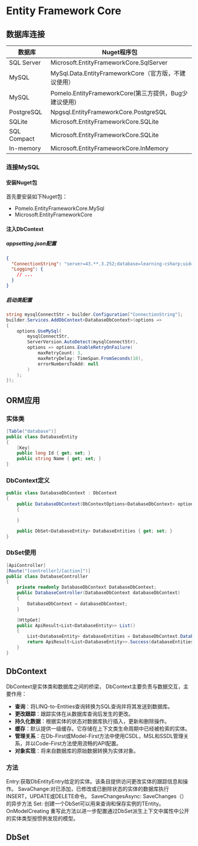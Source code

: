 # Entity Framework Core

## 数据库连接

| **数据库**  | **Nuget程序包**                                       |
| ----------- | ----------------------------------------------------- |
| SQL Server  | Microsoft.EntityFrameworkCore.SqlServer               |
| MySQL       | MySql.Data.EntityFrameworkCore（官方版，不建议使用）  |
| MySQL       | Pomelo.EntityFrameworkCore(第三方提供，Bug少建议使用) |
| PostgreSQL  | Npgsql.EntityFrameworkCore.PostgreSQL                 |
| SQLite      | Microsoft.EntityFrameworkCore.SQLite                  |
| SQL Compact | Microsoft.EntityFrameworkCore.SQLite                  |
| In-memory   | Microsoft.EntityFrameworkCore.InMemory                |



### 连接MySQL

#### 安装Nuget包

首先要安装如下Nuget包：

- Pomelo.EntityFrameworkCore.MySql
- Microsoft.EntityFrameworkCore



#### 注入DbContext

##### appsetting.json配置

```json
{
  "ConnectionString": "server=43.**.3.252;database=learning-csharp;uid=***;password=***;port=3306;",
  "Logging": {
    // ...
  }
}
```



##### 启动类配置

```c#
string mysqlConnectStr = builder.Configuration["ConnectionString"];
builder.Services.AddDbContext<DatabaseDbContext>(options =>
{
    options.UseMySql(
        mysqlConnectStr,
        ServerVersion.AutoDetect(mysqlConnectStr),
        options => options.EnableRetryOnFailure(
            maxRetryCount: 3,
            maxRetryDelay: TimeSpan.FromSeconds(10),
            errorNumbersToAdd: null
        )
    );
});
```





## ORM应用

### 实体类

```c#
[Table("database")]
public class DatabaseEntity
{
    [Key]
    public long Id { get; set; }
    public string Name { get; set; }
}
```



### DbContext定义

```c#
public class DatabaseDbContext : DbContext
{
    public DatabaseDbContext(DbContextOptions<DatabaseDbContext> options) : base(options)
    {

    }

    public DbSet<DatabaseEntity> DatabaseEntities { get; set; }
}
```



### DbSet使用

```c#
[ApiController]
[Route("[controller]/[action]")]
public class DatabaseController
{
    private readonly DatabaseDbContext DatabaseDbContext;
    public DatabaseController(DatabaseDbContext databaseDbContext)
    {
        DatabaseDbContext = databaseDbContext;
    }

    [HttpGet]
    public ApiResult<List<DatabaseEntity>> List()
    {
        List<DatabaseEntity> databaseEntities = DatabaseDbContext.DatabaseEntities.ToList();
        return ApiResult<List<DatabaseEntity>>.Success(databaseEntities);
    }
}
```



## DbContext

DbContext是实体类和数据库之间的桥梁， DbContext主要负责与数据交互，主要作用：

- **查询**：将LINQ-to-Entities查询转换为SQL查询并将其发送到数据库。
- **更改跟踪**：跟踪实体在从数据库查询后发生的更改。
- **持久化数据**：根据实体的状态对数据库执行插入，更新和删除操作。
- **缓存**：默认提供一级缓存。它存储在上下文类生命周期中已经被检索的实体。
- **管理关系**：在Db-First或Model-First方法中使用CSDL，MSL和SSDL管理关系，并以Code-First方法使用流畅的API配置。
- **对象实现**：将来自数据库的原始数据转换为实体对象。



### 方法

Entry:获取DbEntityEntry给定的实体。该条目提供访问更改实体的跟踪信息和操作。
SavaChange:对已添加，已修改或已删除状态的实体的数据库执行INSERT，UPDATE或DELETE命令。
SaveChangesAsync: SaveChanges（）的异步方法
Set: 创建一个DbSet可以用来查询和保存实例的TEntity。
OnModelCreating 重写此方法以进一步配置通过DbSet派生上下文中属性中公开的实体类型按惯例发现的模型。



## DbSet

